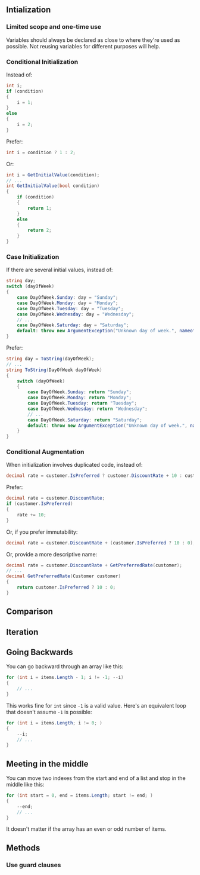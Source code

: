 ## Intialization
### Limited scope and one-time use
Variables should always be declared as close to where they're used as possible. Not reusing variables for different purposes will help.

### Conditional Initialization
Instead of:

```csharp
int i;
if (condition) 
{
    i = 1;
}
else 
{
    i = 2;
}
```

Prefer:

```csharp
int i = condition ? 1 : 2;
```

Or:

```csharp
int i = GetInitialValue(condition);
// ...
int GetInitialValue(bool condition)
{
    if (condition)
    {
        return 1;
    }
    else
    {
        return 2;
    }
}
```

### Case Initialization
If there are several initial values, instead of:

```csharp
string day;
switch (dayOfWeek)
{
    case DayOfWeek.Sunday: day = "Sunday";
    case DayOfWeek.Monday: day = "Monday";
    case DayOfWeek.Tuesday: day = "Tuesday";
    case DayOfWeek.Wednesday: day = "Wednesday";
    // ...
    case DayOfWeek.Saturday: day = "Saturday";
    default: throw new ArgumentException("Unknown day of week.", nameof(dayOfWeek));
}
```

Prefer:

```csharp
string day = ToString(dayOfWeek);
// ...
string ToString(DayOfWeek dayOfWeek)
{
    switch (dayOfWeek)
    {
        case DayOfWeek.Sunday: return "Sunday";
        case DayOfWeek.Monday: return "Monday";
        case DayOfWeek.Tuesday: return "Tuesday";
        case DayOfWeek.Wednesday: return "Wednesday";
        // ...
        case DayOfWeek.Saturday: return "Saturday";
        default: throw new ArgumentException("Unknown day of week.", nameof(dayOfWeek));
    }
}
```


### Conditional Augmentation
When initialization involves duplicated code, instead of:

```csharp
decimal rate = customer.IsPreferred ? customer.DiscountRate + 10 : customer.DiscountRate;
```

Prefer:

```csharp
decimal rate = customer.DiscountRate;
if (customer.IsPreferred)
{
    rate += 10;
}
```

Or, if you prefer immutability:

```csharp
decimal rate = customer.DiscountRate + (customer.IsPreferred ? 10 : 0);
```

Or, provide a more descriptive name:

```csharp
decimal rate = customer.DiscountRate + GetPreferredRate(customer);
// ...
decimal GetPreferredRate(Customer customer)
{
    return customer.IsPreferred ? 10 : 0;
}
```

## Comparison

## Iteration
## Going Backwards
You can go backward through an array like this:

```csharp
for (int i = items.Length - 1; i != -1; --i)
{
    // ...
}
```

This works fine for `int` since `-1` is a valid value. Here's an equivalent loop that doesn't assume `-1` is possible:

```csharp
for (int i = items.Length; i != 0; )
{
    --i;
    // ...
}
```

## Meeting in the middle
You can move two indexes from the start and end of a list and stop in the middle like this:

```csharp
for (int start = 0, end = items.Length; start != end; )
{
    --end;
    // ...
}
```

It doesn't matter if the array has an even or odd number of items.

## Methods
### Use guard clauses
